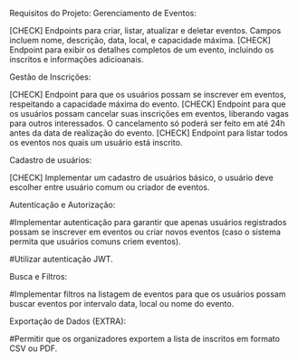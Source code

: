 Requisitos do Projeto:
Gerenciamento de Eventos:

[CHECK] Endpoints para criar, listar, atualizar e deletar eventos. Campos incluem nome, descrição, data, local, e capacidade máxima.
[CHECK] Endpoint para exibir os detalhes completos de um evento, incluindo os inscritos e informações adicioanais.

Gestão de Inscrições:

[CHECK] Endpoint para que os usuários possam se inscrever em eventos, respeitando a capacidade máxima do evento.
[CHECK] Endpoint para que os usuários possam cancelar suas inscrições em eventos, liberando vagas para outros interessados. O cancelamento só poderá ser feito em até 24h antes da data de realização do evento.
[CHECK] Endpoint para listar todos os eventos nos quais um usuário está inscrito.

Cadastro de usuários:

[CHECK] Implementar um cadastro de usuários básico, o usuário deve escolher entre usuário comum ou criador de eventos.

Autenticação e Autorização:

#Implementar autenticação para garantir que apenas usuários registrados possam se inscrever em eventos ou criar novos eventos (caso o sistema permita que usuários comuns criem eventos).

#Utilizar autenticação JWT.

Busca e Filtros:

#Implementar filtros na listagem de eventos para que os usuários possam buscar eventos por intervalo data, local ou nome do evento.

Exportação de Dados (EXTRA):

#Permitir que os organizadores exportem a lista de inscritos em formato CSV ou PDF.

